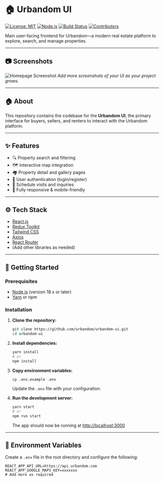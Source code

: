 # 🏠 Urbandom UI

[![License: MIT](https://img.shields.io/badge/License-MIT-blue.svg)](LICENSE)
[![Node.js](https://img.shields.io/badge/node-%3E=18.0.0-green.svg)](https://nodejs.org/)
[![Build Status](https://img.shields.io/badge/build-passing-brightgreen)](#)
[![Contributors](https://img.shields.io/github/contributors/urbandom/urbandom-ui)](https://github.com/urbandom/urbandom-ui/graphs/contributors)

Main user-facing frontend for Urbandom—a modern real estate platform to explore, search, and manage properties.

---

## 📷 Screenshots

![Homepage Screenshot](./screenshots/homepage.png)
*Add more screenshots of your UI as your project grows.*

---

## 🏠 About

This repository contains the codebase for the **Urbandom UI**, the primary interface for buyers, sellers, and renters to interact with the Urbandom platform.

---

## ✨ Features

- 🔍 Property search and filtering
- 🗺️ Interactive map integration
- 🏘️ Property detail and gallery pages
- 👤 User authentication (login/register)
- 📅 Schedule visits and inquiries
- 📱 Fully responsive & mobile-friendly

---

## ⚙️ Tech Stack

- [React.js](https://reactjs.org/)
- [Redux Toolkit](https://redux-toolkit.js.org/)
- [Tailwind CSS](https://tailwindcss.com/)
- [Axios](https://axios-http.com/)
- [React Router](https://reactrouter.com/)
- (Add other libraries as needed)

---

## 🚀 Getting Started

### Prerequisites

- [Node.js](https://nodejs.org/) (version 18.x or later)
- [Yarn](https://yarnpkg.com/) or npm

### Installation

1. **Clone the repository:**
    ```bash
    git clone https://github.com/urbandom/urbandom-ui.git
    cd urbandom-ui
    ```

2. **Install dependencies:**
    ```bash
    yarn install
    # or
    npm install
    ```

3. **Copy environment variables:**
    ```bash
    cp .env.example .env
    ```
    Update the `.env` file with your configuration.

4. **Run the development server:**
    ```bash
    yarn start
    # or
    npm run start
    ```

    The app should now be running at [http://localhost:3000](http://localhost:3000)

---

## 🔑 Environment Variables

Create a `.env` file in the root directory and configure the following:

```env
REACT_APP_API_URL=https://api.urbandom.com
REACT_APP_GOOGLE_MAPS_KEY=xxxxxxx
# Add more as required
